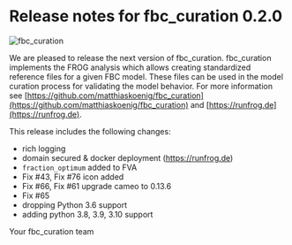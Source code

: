 # Release notes for fbc_curation 0.2.0

![fbc_curation](https://raw.githubusercontent.com/matthiaskoenig/fbc_curation/develop/docs/images/icon/frog_icon_mirror-100x80-300dpi.svg)

We are pleased to release the next version of fbc_curation. 
fbc_curation implements the FROG analysis which allows creating standardized reference 
files for a given FBC model. These files can be used in the model curation process 
for validating the model behavior.
For more information see [https://github.com/matthiaskoenig/fbc_curation](https://github.com/matthiaskoenig/fbc_curation)
and [https://runfrog.de](https://runfrog.de).

This release includes the following changes:

* rich logging
* domain secured & docker deployment (https://runfrog.de)
* `fraction_optimum` added to FVA
* Fix #43, Fix #76 icon added
* Fix #66, Fix #61 upgrade cameo to 0.13.6
* Fix #65
* dropping Python 3.6 support
* adding python 3.8, 3.9, 3.10 support


Your fbc_curation team
